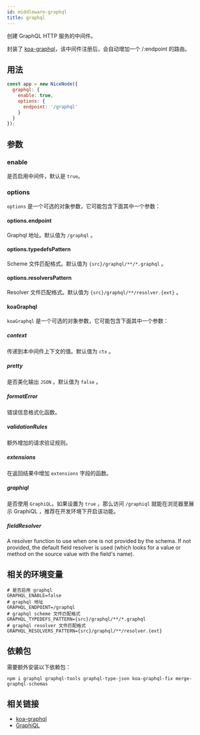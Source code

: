 ```yaml
---
id: middleware-graphql
title: graphql
---
```


创建 GraphQL HTTP 服务的中间件。

封装了 [koa-graphql](https://github.com/chentsulin/koa-graphql)，该中间件注册后，会自动增加一个 /:endpoint 的路由。

## 用法
```js
const app = new NiceNode({
  graphql: {
    enable: true,
    options: {
      endpoint: '/graphql'
    }
  }
});
```

## 参数

### enable
是否启用中间件，默认是 `true`。

### options
`options` 是一个可选的对象参数，它可能包含下面其中一个参数：

#### options.endpoint
Graphql 地址。默认值为 `/graphql` 。

#### options.typedefsPattern
Scheme 文件匹配格式。默认值为 `{src}/graphql/**/*.graphql` 。

#### options.resolversPattern
Resolver 文件匹配格式。默认值为 `{src}/graphql/**/resolver.{ext}` 。

#### koaGraphql
`koaGraphql` 是一个可选的对象参数，它可能包含下面其中一个参数：

##### context
传递到本中间件上下文的值。默认值为 `ctx` 。

##### pretty
是否美化输出 `JSON` 。默认值为 `false` 。

##### formatError
错误信息格式化函数。

##### validationRules
额外增加的请求验证规则。

##### extensions
在返回结果中增加 `extensions` 字段的函数。

##### graphiql
是否使用 `GraphiQL`。如果设置为 `true` ，那么访问 `/graphiql` 就能在浏览器里展示 GraphiQL ，推荐在开发环境下开启该功能。

##### fieldResolver
A resolver function to use when one is not provided by the schema. If not provided, the default field resolver is used (which looks for a value or method on the source value with the field's name).

## 相关的环境变量
```
# 是否启用 graphql
GRAPHQL_ENABLE=false
# graphql 地址
GRAPHQL_ENDPOINT=/graphql
# graphql scheme 文件匹配格式
GRAPHQL_TYPEDEFS_PATTERN={src}/graphql/**/*.graphql
# graphql resolver 文件匹配格式
GRAPHQL_RESOLVERS_PATTERN={src}/graphql/**/resolver.{ext}
```

## 依赖包
需要额外安装以下依赖包：
```
npm i graphql graphql-tools graphql-type-json koa-graphql-fix merge-graphql-schemas
```

## 相关链接
- [koa-graphql](https://www.npmjs.com/package/koa-graphql)
- [GraphiQL](https://github.com/graphql/graphiql)